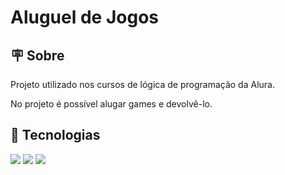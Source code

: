 <h1>Aluguel de Jogos</h1>

<h2> 🪧  Sobre</h2>
<p>Projeto utilizado nos cursos de lógica de programação da Alura.</p>
<p>No projeto é possível alugar games e devolvê-lo.</p>

## 🚀 Tecnologias
<div>
  <img src="https://img.shields.io/badge/HTML-239120?style=for-the-badge&logo=html5&logoColor=white">
  <img src="https://img.shields.io/badge/CSS-239120?&style=for-the-badge&logo=css3&logoColor=white">
  <img src="https://img.shields.io/badge/JavaScript-F7DF1E?style=for-the-badge&logo=javascript&logoColor=black">
</div>
